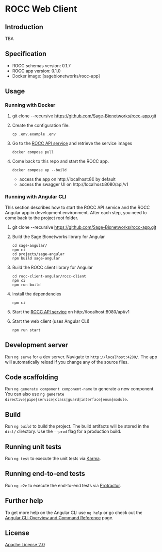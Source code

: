 # ROCC Web Client

## Introduction

TBA


## Specification

- ROCC schemas version: 0.1.7
- ROCC app version: 0.1.0
- Docker image: [sagebionetworks/rocc-app]


## Usage

### Running with Docker

1. git clone --recursive https://github.com/Sage-Bionetworks/rocc-app.git

2. Create the configuration file.

       cp .env.example .env

3. Go to the [ROCC API service] and retrieve the service images

       docker compose pull

4. Come back to this repo and start the ROCC app.
 
       docker compose up --build

   - access the app on http://localhost:80 by default
   - access the swagger UI on http://localhost:8080/api/v1

### Running with Angular CLI

This section describes how to start the ROCC API service and the ROCC Angular
app in development environment. After each step, you need to come back to the
project root folder.

1. git clone --recursive https://github.com/Sage-Bionetworks/rocc-app.git
2. Build the Sage Bionetworks library for Angular

       cd sage-angular/
       npm ci
       cd projects/sage-angular
       npm build sage-angular

3. Build the ROCC client library for Angular

       cd rocc-client-angular/rocc-client
       npm ci
       npm run build

4. Install the dependencies

       npm ci

5. Start the [ROCC API service] on http://localhost:8080/api/v1

6. Start the web client (uses Angular CLI)

       npm run start

## Development server

Run `ng serve` for a dev server. Navigate to `http://localhost:4200/`. The app will automatically reload if you change any of the source files.

## Code scaffolding

Run `ng generate component component-name` to generate a new component. You can also use `ng generate directive|pipe|service|class|guard|interface|enum|module`.

## Build

Run `ng build` to build the project. The build artifacts will be stored in the `dist/` directory. Use the `--prod` flag for a production build.

## Running unit tests

Run `ng test` to execute the unit tests via [Karma](https://karma-runner.github.io).

## Running end-to-end tests

Run `ng e2e` to execute the end-to-end tests via [Protractor](http://www.protractortest.org/).

## Further help

To get more help on the Angular CLI use `ng help` or go check out the [Angular CLI Overview and Command Reference](https://angular.io/cli) page.

## License

[Apache License 2.0]

<!-- Links -->

[ROCC API service]: https://github.com/Sage-Bionetworks/rocc-service
[Apache License 2.0]: https://github.com/Sage-Bionetworks/rocc-app/blob/develop/LICENSE
